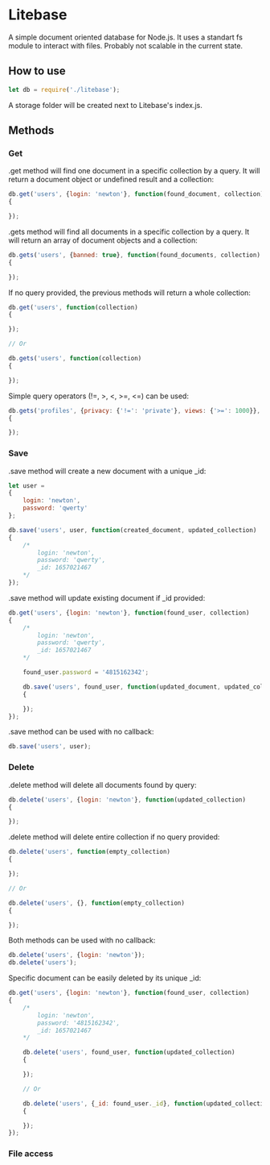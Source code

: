 # Litebase

A simple document oriented database for Node.js.
It uses a standart fs module to interact with files.
Probably not scalable in the current state.

## How to use

```js
let db = require('./litebase');
```

A storage folder will be created next to Litebase's index.js.

## Methods

### Get

.get method will find one document in a specific collection by a query. It will return a document object or undefined result and a collection:

```js
db.get('users', {login: 'newton'}, function(found_document, collection)
{

});
```

.gets method will find all documents in a specific collection by a query. It will return an array of document objects and a collection:

```js
db.gets('users', {banned: true}, function(found_documents, collection)
{

});
```

If no query provided, the previous methods will return a whole collection:

```js
db.get('users', function(collection)
{

});

// Or

db.gets('users', function(collection)
{

});
```

Simple query operators (!=, >, <, >=, <=) can be used:

```js
db.gets('profiles', {privacy: {'!=': 'private'}, views: {'>=': 1000}}, function(found_documents, collection)
{

});
```

### Save

.save method will create a new document with a unique _id:

```js
let user = 
{
	login: 'newton',
	password: 'qwerty'
};

db.save('users', user, function(created_document, updated_collection)
{
	/*
		login: 'newton',
		password: 'qwerty',
		_id: 1657021467
	*/
});
```

.save method will update existing document if _id provided:

```js
db.get('users', {login: 'newton'}, function(found_user, collection)
{
	/*
		login: 'newton',
		password: 'qwerty',
		_id: 1657021467
	*/

	found_user.password = '4815162342';

	db.save('users', found_user, function(updated_document, updated_collection)
	{

	});
});
```

.save method can be used with no callback:

```js
db.save('users', user);
```

### Delete

.delete method will delete all documents found by query:

```js
db.delete('users', {login: 'newton'}, function(updated_collection)
{

});
```

.delete method will delete entire collection if no query provided:

```js
db.delete('users', function(empty_collection)
{

});

// Or

db.delete('users', {}, function(empty_collection)
{

});
```

Both methods can be used with no callback:

```js
db.delete('users', {login: 'newton'});
db.delete('users');
```

Specific document can be easily deleted by its unique _id:

```js
db.get('users', {login: 'newton'}, function(found_user, collection)
{
	/*
		login: 'newton',
		password: '4815162342',
		_id: 1657021467
	*/

	db.delete('users', found_user, function(updated_collection)
	{

	});

	// Or

	db.delete('users', {_id: found_user._id}, function(updated_collection)
	{

	});
});
```

### File access
